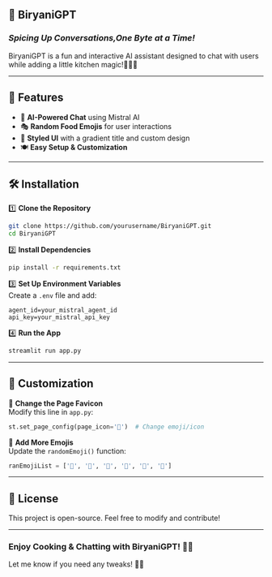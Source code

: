 ## 🍛 BiryaniGPT  
### *Spicing Up Conversations,One Byte at a Time!*  

BiryaniGPT is a fun and interactive AI assistant designed to chat with users while adding a little kitchen magic!🧑‍🍳✨  

---

## 🚀 Features  
- 🤖 **AI-Powered Chat** using Mistral AI  
- 🎭 **Random Food Emojis** for user interactions  
- 🎨 **Styled UI** with a gradient title and custom design  
- 🍽️ **Easy Setup & Customization**  

---

## 🛠 Installation  

1️⃣ **Clone the Repository**  
```bash
git clone https://github.com/yourusername/BiryaniGPT.git
cd BiryaniGPT
```

2️⃣ **Install Dependencies**  
```bash
pip install -r requirements.txt
```
3️⃣ **Set Up Environment Variables**  
Create a `.env` file and add:  
```
agent_id=your_mistral_agent_id
api_key=your_mistral_api_key
```

4️⃣ **Run the App**  
```bash
streamlit run app.py
```

---

## 🎨 Customization  

🔹 **Change the Page Favicon**  
Modify this line in `app.py`:  
```python
st.set_page_config(page_icon='🍕')  # Change emoji/icon
```


🔹 **Add More Emojis**  
Update the `randomEmoji()` function:  
```python
ranEmojiList = ['🍔', '🍟', '🥑', '🍩', '🌮', '🍉']
```

---

## 📜 License  
This project is open-source. Feel free to modify and contribute!  

---

### **Enjoy Cooking & Chatting with BiryaniGPT!** 🍛🔥  

Let me know if you need any tweaks! 🚀💖
